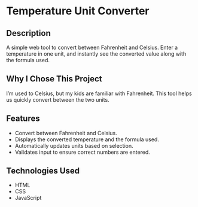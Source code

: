 # Temperature Unit Converter

## Description

A simple web tool to convert between Fahrenheit and Celsius. Enter a temperature in one unit, and instantly see the converted value along with the formula used.

## Why I Chose This Project

I’m used to Celsius, but my kids are familiar with Fahrenheit. This tool helps us quickly convert between the two units.

## Features

- Convert between Fahrenheit and Celsius.
- Displays the converted temperature and the formula used.
- Automatically updates units based on selection.
- Validates input to ensure correct numbers are entered.

## Technologies Used

- HTML
- CSS
- JavaScript